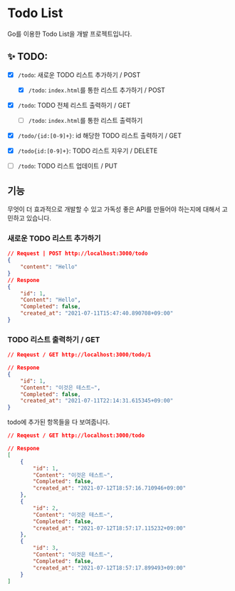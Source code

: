 # Todo List
Go를 이용한 Todo List을 개발 프로젝트입니다.

## ✨ TODO:
- [X] `/todo`: 새로운 TODO 리스트 추가하기 / POST
    - [X] `/todo`: `index.html`를 통한 리스트 추가하기 / POST
- [X] `/todo`: TODO 전체 리스트 출력하기 / GET
    - [ ] `/todo`: `index.html`를 통한 리스트 출력하기
- [X] `/todo/{id:[0-9]+}`: id 해당한 TODO 리스트 출력하기 / GET
- [X] `/todo{id:[0-9]+}`: TODO 리스트 지우기 / DELETE
- [ ] `/todo`: TODO 리스트 업데이트 / PUT


## 기능 
무엇이 더 효과적으로 개발할 수 있고 가독성 좋은 API를 만들어야 하는지에 대해서 고민하고 있습니다.  

### 새로운 TODO 리스트 추가하기
```json
// Request | POST http://localhost:3000/todo 
{
    "content": "Hello" 
}
// Respone
{
    "id": 1,
    "Content": "Hello",
    "Completed": false,
    "created_at": "2021-07-11T15:47:40.890708+09:00"
}
```

###  TODO 리스트 출력하기 / GET

```json
// Reqeust / GET http://localhost:3000/todo/1

// Respone
{
    "id": 1,
    "Content": "이것은 테스트~",
    "Completed": false,
    "created_at": "2021-07-11T22:14:31.615345+09:00"
}
```

todo에 추가된 항목들을 다 보여줍니다.
```json
// Reqeust / GET http://localhost:3000/todo

// Respone
[
    {
        "id": 1,
        "Content": "이것은 테스트~",
        "Completed": false,
        "created_at": "2021-07-12T18:57:16.710946+09:00"
    },
    {
        "id": 2,
        "Content": "이것은 테스트~",
        "Completed": false,
        "created_at": "2021-07-12T18:57:17.115232+09:00"
    },
    {
        "id": 3,
        "Content": "이것은 테스트~",
        "Completed": false,
        "created_at": "2021-07-12T18:57:17.899493+09:00"
    }
]
```

